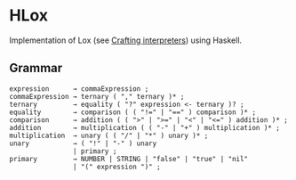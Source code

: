 # HLox

Implementation of Lox (see [Crafting interpreters](https://craftinginterpreters.com/))
using Haskell.

## Grammar

```$xslt
expression      → commaExpression ;
commaExpression → ternary ( "," ternary )* ;
ternary         → equality ( "?" expression <- ternary )? ;
equality        → comparison ( ( "!=" | "==" ) comparison )* ;
comparison      → addition ( ( ">" | ">=" | "<" | "<=" ) addition )* ;
addition        → multiplication ( ( "-" | "+" ) multiplication )* ;
multiplication  → unary ( ( "/" | "*" ) unary )* ;
unary           → ( "!" | "-" ) unary
                | primary ;
primary         → NUMBER | STRING | "false" | "true" | "nil"
                | "(" expression ")" ;
```